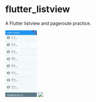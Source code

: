 # flutter_listview

A Flutter listview and pageroute practice.

<img src="pic/flutter_listview.gif" width="100" />
<img src="pic/pageRoute_animation.gif" width="100" />
